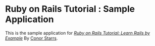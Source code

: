 # Ruby on Rails Tutorial : Sample Application

This is the sample application for [*Ruby on Rails Tutorial: Learn Rails by Example*](http://railstutorial.org/) By [Conor Starrs](http://www.conorstarrs.com).
